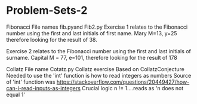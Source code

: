# Problem-Sets-2
Fibonacci
File names fib.pyand Fib2.py
Exercise 1 relates to the Fibonacci number using the first and last initials of first name. Mary M=13, y=25 therefore looking for the result of 38.

Exercise 2 relates to the Fibonacci number using the first and last initials of surname. Capital M = 77, e=101, therefore looking for the result of 178


Collatz
File name Cotatz.py
Collatz exercise
Based on CollatzConjecture
Needed to use the 'int' function is how to read integers as numbers
Source of 'int' function was https://stackoverflow.com/questions/20449427/how-can-i-read-inputs-as-integers
Crucial logic n != 1....reads as 'n does not equal 1'

